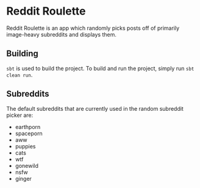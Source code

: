 # Reddit Roulette

Reddit Roulette is an app which randomly picks posts off of primarily image-heavy subreddits and displays them.

## Building

`sbt` is used to build the project. To build and run the project, simply run `sbt clean run`.

## Subreddits

The default subreddits that are currently used in the random subreddit picker are:

* earthporn
* spaceporn
* aww
* puppies
* cats
* wtf
* gonewild
* nsfw
* ginger

